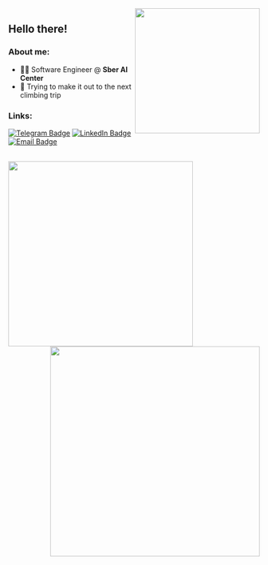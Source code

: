 
<img align="right" width="250" height="=150" src="https://media.giphy.com/media/TLOl2tSYNSZM0KnpcE/giphy.gif">

## Hello there!
### About me:

- 🧙‍♂️ Software Engineer @ **Sber AI Center**
- 🧗 Trying to make it out to the next climbing trip

### Links:

[![Telegram Badge](https://img.shields.io/badge/-Telegram-0088cc?style=for-the-badge&logo=appveyor&logo=Telegram&logoColor=white&color=blue)](https://t.me/epivoca)
[![LinkedIn Badge](https://img.shields.io/badge/-Linked%20In-9cf?style=for-the-badge)](https://linkedin.com/in/epivoca)
[![Email Badge](https://img.shields.io/badge/-Email-0088cc?style=for-the-badge&logo=appveyor&logo=Gmail&logoColor=white&color=yellow)](mailto:artfom02@gmail.com)

<br>

<a href="https://github.com/anuraghazra/github-readme-stats">
  <img align="left" width="370" src="https://github-readme-stats.vercel.app/api?username=epivoca&show_icons=true&theme=tokyonight&cache_seconds=1800" />
</a>

<a href="https://github.com/epivoca/dotfiles">
  <img align="right" width="420" src="https://github-readme-stats.vercel.app/api/pin/?username=epivoca&repo=dotfiles&theme=gotham" />
</a>

<br clear="all" />
